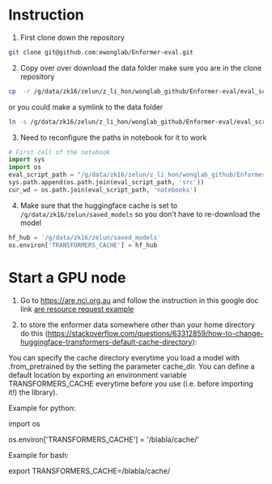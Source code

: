 # Instruction
1. First clone down the repository 
```bash
git clone git@github.com:ewonglab/Enformer-eval.git
```

2. Copy over over download the data folder
make sure you are in the clone repository
```bash
cp  -r /g/data/zk16/zelun/z_li_hon/wonglab_github/Enformer-eval/eval_script/data ./eval_script/data
```
or you could make a symlink to the data folder 
```bash
ln -s /g/data/zk16/zelun/z_li_hon/wonglab_github/Enformer-eval/eval_script/data ./eval_script/data
```

3. Need to reconfigure the paths in notebook for it to work
```python
# First cell of the notebook
import sys
import os
eval_script_path = "/g/data/zk16/zelun/z_li_hon/wonglab_github/Enformer-eval/eval_script/" 
sys.path.append(os.path.join(eval_script_path, 'src'))
cur_wd = os.path.join(eval_script_path, 'notebooks')
```

4. Make sure that the huggingface cache is set to `/g/data/zk16/zelun/saved_models` so you don't have to re-download the model
```python
hf_hub = '/g/data/zk16/zelun/saved_models'
os.environ['TRANSFORMERS_CACHE'] = hf_hub
```

# Start a GPU node

1. Go to https://are.nci.org.au and follow the instruction in this google doc link
[are resource request example](https://docs.google.com/document/d/1nQpQeh6enuetnFB4gfyj_Fi1l2OVnp-irxOz89gtFVo/edit?usp=sharing)

2. to store the enformer data somewhere other than your home directory do this (https://stackoverflow.com/questions/63312859/how-to-change-huggingface-transformers-default-cache-directory):
   
You can specify the cache directory everytime you load a model with .from_pretrained by the setting the parameter cache_dir. You can define a default location by exporting an environment variable TRANSFORMERS_CACHE everytime before you use (i.e. before importing it!) the library).

Example for python:

import os

os.environ['TRANSFORMERS_CACHE'] = '/blabla/cache/'

Example for bash:

export TRANSFORMERS_CACHE=/blabla/cache/
